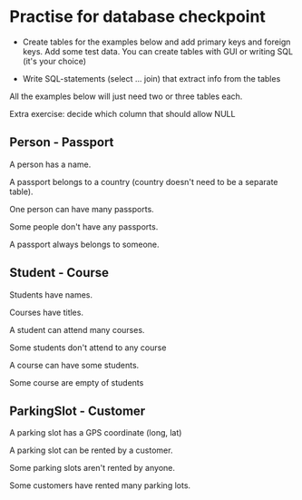 # Practise for database checkpoint

* Create tables for the examples below and add primary keys and foreign keys. Add some test data. You can create tables with GUI or writing SQL (it's your choice)

* Write SQL-statements (select ... join) that extract info from the tables

All the examples below will just need two or three tables each.

Extra exercise: decide which column that should allow NULL

## Person - Passport

A person has a name. 

A passport belongs to a country (country doesn't need to be a separate table).

One person can have many passports. 

Some people don't have any passports.

A passport always belongs to someone.

## Student - Course

Students have names. 

Courses have titles.

A student can attend many courses. 

Some students don't attend to any course

A course can have some students.

Some course are empty of students

## ParkingSlot - Customer

A parking slot has a GPS coordinate (long, lat)

A parking slot can be rented by a customer. 

Some parking slots aren't rented by anyone.

Some customers have rented many parking lots.

